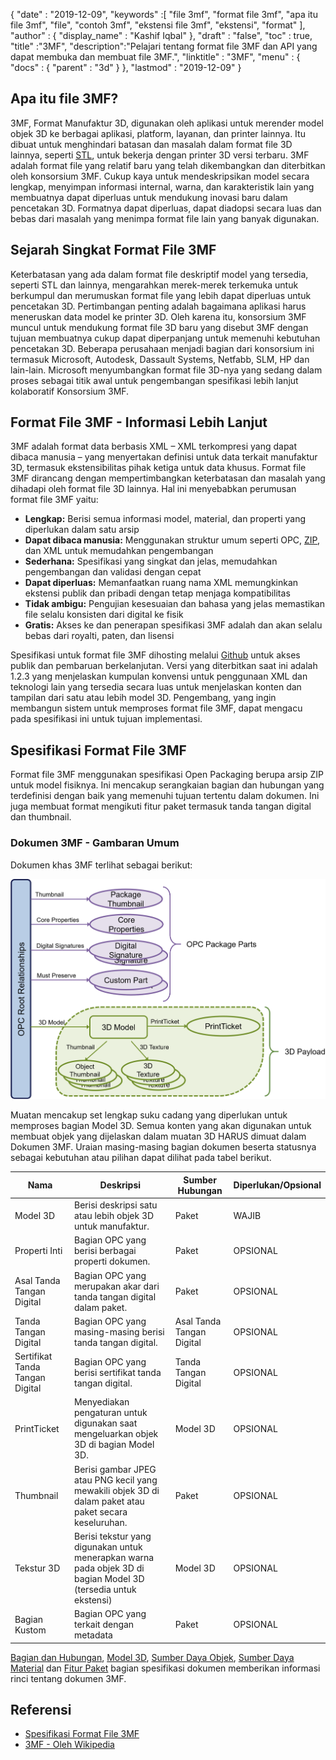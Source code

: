 {
  "date" : "2019-12-09",
  "keywords" :[ "file 3mf", "format file 3mf", "apa itu file 3mf", "file", "contoh 3mf", "ekstensi file 3mf", "ekstensi", "format" ],
  "author" : {
    "display_name" : "Kashif Iqbal"
},
  "draft" : "false",
  "toc" : true,
  "title" :"3MF",
  "description":"Pelajari tentang format file 3MF dan API yang dapat membuka dan membuat file 3MF.",
  "linktitle" : "3MF",
  "menu" : {
    "docs" : {
      "parent" : "3d"
}
},
  "lastmod" : "2019-12-09"
}

## Apa itu file 3MF?

3MF, Format Manufaktur 3D, digunakan oleh aplikasi untuk merender model objek 3D ke berbagai aplikasi, platform, layanan, dan printer lainnya. Itu dibuat untuk menghindari batasan dan masalah dalam format file 3D lainnya, seperti [STL](/id/cad/stl/), untuk bekerja dengan printer 3D versi terbaru. 3MF adalah format file yang relatif baru yang telah dikembangkan dan diterbitkan oleh konsorsium 3MF. Cukup kaya untuk mendeskripsikan model secara lengkap, menyimpan informasi internal, warna, dan karakteristik lain yang membuatnya dapat diperluas untuk mendukung inovasi baru dalam pencetakan 3D. Formatnya dapat diperluas, dapat diadopsi secara luas dan bebas dari masalah yang menimpa format file lain yang banyak digunakan.

## Sejarah Singkat Format File 3MF

Keterbatasan yang ada dalam format file deskriptif model yang tersedia, seperti STL dan lainnya, mengarahkan merek-merek terkemuka untuk berkumpul dan merumuskan format file yang lebih dapat diperluas untuk pencetakan 3D. Pertimbangan penting adalah bagaimana aplikasi harus meneruskan data model ke printer 3D. Oleh karena itu, konsorsium 3MF muncul untuk mendukung format file 3D baru yang disebut 3MF dengan tujuan membuatnya cukup dapat diperpanjang untuk memenuhi kebutuhan pencetakan 3D. Beberapa perusahaan menjadi bagian dari konsorsium ini termasuk Microsoft, Autodesk, Dassault Systems, Netfabb, SLM, HP dan lain-lain. Microsoft menyumbangkan format file 3D-nya yang sedang dalam proses sebagai titik awal untuk pengembangan spesifikasi lebih lanjut kolaboratif Konsorsium 3MF.

## Format File 3MF - Informasi Lebih Lanjut

3MF adalah format data berbasis XML – XML terkompresi yang dapat dibaca manusia – yang menyertakan definisi untuk data terkait manufaktur 3D, termasuk ekstensibilitas pihak ketiga untuk data khusus. Format file 3MF dirancang dengan mempertimbangkan keterbatasan dan masalah yang dihadapi oleh format file 3D lainnya. Hal ini menyebabkan perumusan format file 3MF yaitu:

* **Lengkap:** Berisi semua informasi model, material, dan properti yang diperlukan dalam satu arsip
* **Dapat dibaca manusia:** Menggunakan struktur umum seperti OPC, [ZIP](/id/compression/zip/), dan XML untuk memudahkan pengembangan
* **Sederhana:** Spesifikasi yang singkat dan jelas, memudahkan pengembangan dan validasi dengan cepat
* **Dapat diperluas:** Memanfaatkan ruang nama XML memungkinkan ekstensi publik dan pribadi dengan tetap menjaga kompatibilitas
* **Tidak ambigu:** Pengujian kesesuaian dan bahasa yang jelas memastikan file selalu konsisten dari digital ke fisik
* **Gratis:** Akses ke dan penerapan spesifikasi 3MF adalah dan akan selalu bebas dari royalti, paten, dan lisensi

Spesifikasi untuk format file 3MF dihosting melalui [Github](https://github.com/3MFConsortium/spec_core/blob/master/3MF%20Core%20Specification.md) untuk akses publik dan pembaruan berkelanjutan. Versi yang diterbitkan saat ini adalah 1.2.3 yang menjelaskan kumpulan konvensi untuk penggunaan XML dan teknologi lain yang tersedia secara luas untuk menjelaskan konten dan tampilan dari satu atau lebih model 3D. Pengembang, yang ingin membangun sistem untuk memproses format file 3MF, dapat mengacu pada spesifikasi ini untuk tujuan implementasi.

## Spesifikasi Format File 3MF

Format file 3MF menggunakan spesifikasi Open Packaging berupa arsip ZIP untuk model fisiknya. Ini mencakup serangkaian bagian dan hubungan yang terdefinisi dengan baik yang memenuhi tujuan tertentu dalam dokumen. Ini juga membuat format mengikuti fitur paket termasuk tanda tangan digital dan thumbnail.

### Dokumen 3MF - Gambaran Umum

Dokumen khas 3MF terlihat sebagai berikut:

![3MF Document Structure](https://raw.githubusercontent.com/3MFConsortium/spec_core/master/images/figure_2-1.png "3MF Document Structure")

Muatan mencakup set lengkap suku cadang yang diperlukan untuk memproses bagian Model 3D. Semua konten yang akan digunakan untuk membuat objek yang dijelaskan dalam muatan 3D HARUS dimuat dalam Dokumen 3MF. Uraian masing-masing bagian dokumen beserta statusnya sebagai kebutuhan atau pilihan dapat dilihat pada tabel berikut.


|**Nama**|**Deskripsi**|**Sumber Hubungan**|**Diperlukan/Opsional**
--- | --- | --- | ---
|Model 3D|Berisi deskripsi satu atau lebih objek 3D untuk manufaktur.|Paket|WAJIB
|Properti Inti|Bagian OPC yang berisi berbagai properti dokumen.|Paket|OPSIONAL
|Asal Tanda Tangan Digital|Bagian OPC yang merupakan akar dari tanda tangan digital dalam paket.|Paket|OPSIONAL
|Tanda Tangan Digital|Bagian OPC yang masing-masing berisi tanda tangan digital.|Asal Tanda Tangan Digital|OPSIONAL
|Sertifikat Tanda Tangan Digital|Bagian OPC yang berisi sertifikat tanda tangan digital.|Tanda Tangan Digital|OPSIONAL
|PrintTicket|Menyediakan pengaturan untuk digunakan saat mengeluarkan objek 3D di bagian Model 3D.|Model 3D|OPSIONAL
|Thumbnail|Berisi gambar JPEG atau PNG kecil yang mewakili objek 3D di dalam paket atau paket secara keseluruhan.|Paket|OPSIONAL
|Tekstur 3D|Berisi tekstur yang digunakan untuk menerapkan warna pada objek 3D di bagian Model 3D (tersedia untuk ekstensi)|Model 3D|OPSIONAL
|Bagian Kustom|Bagian OPC yang terkait dengan metadata|Paket|OPSIONAL

[Bagian dan Hubungan](https://github.com/3MFConsortium/spec_core/blob/master/3MF%20Core%20Specification.md#chapter-2-parts-and-relationships), [Model 3D](https://github.com/3MFConsortium/spec_core/blob/master/3MF%20Core%20Specification.md#chapter-3-3d-models), [Sumber Daya Objek](https://github.com/3MFConsortium/spec_core/blob/master/3MF%20Core%20Specification.md#chapter-4-object-resources), [Sumber Daya Material](https://github.com/3MFConsortium/spec_core/blob/master/3MF%20Core%20Specification.md#chapter-5-material-resources) dan [Fitur Paket](https://github.com/3MFConsortium/spec_core/blob/master/3MF%20Core%20Specification.md#chapter-6-3mf-document-package-features) bagian spesifikasi dokumen memberikan informasi rinci tentang dokumen 3MF.

## Referensi ##

* [Spesifikasi Format File 3MF](https://github.com/3MFConsortium/spec_core)
* [3MF - Oleh Wikipedia](https://en.wikipedia.org/wiki/3D_Manufacturing_Format)

